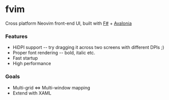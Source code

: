 # fvim
Cross platform Neovim front-end UI, built with [F#](https://fsharp.org/) + [Avalonia](http://avaloniaui.net/)

### Features

- HiDPI support -- try dragging it across two screens with different DPIs ;)
- Proper font rendering -- bold, italic etc.
- Fast startup
- High performance

### Goals

- Multi-grid <=> Multi-window mapping
- Extend with XAML

